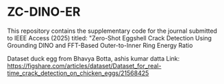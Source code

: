 # ZC-DINO-ER
This repository contains the supplementary code for the journal submitted to IEEE Access (2025) titled: "Zero-Shot Eggshell Crack Detection Using Grounding DINO and FFT-Based Outer-to-Inner Ring Energy Ratio

Dataset duck egg from  Bhavya Botta, ashis kumar datta Link: https://figshare.com/articles/dataset/Dataset_for_real-time_crack_detection_on_chicken_eggs/21568425
